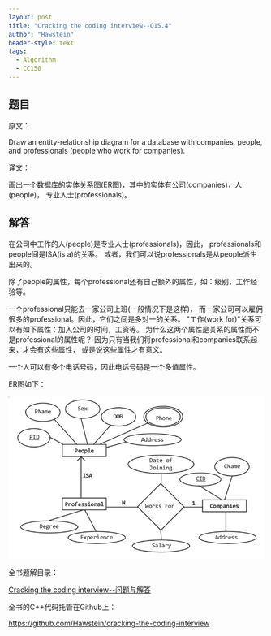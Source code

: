 ```yaml
---
layout: post
title: "Cracking the coding interview--Q15.4"
author: "Hawstein"
header-style: text
tags:
  - Algorithm
  - CC150
---
```


## 题目

原文：

Draw an entity-relationship diagram for a database with companies, 
people, and professionals (people who work for companies).

译文：

画出一个数据库的实体关系图(ER图)，其中的实体有公司(companies)，人(people)，
专业人士(professionals)。

## 解答

在公司中工作的人(people)是专业人士(professionals)，因此，
professionals和people间是ISA(is a)的关系。
或者，我们可以说professionals是从people派生出来的。

除了people的属性，每个professional还有自己额外的属性，如：级别，工作经验等。

一个professional只能去一家公司上班(一般情况下是这样)，
而一家公司可以雇佣很多的professional。因此，它们之间是多对一的关系。
"工作(work for)"关系可以有如下属性：加入公司的时间，工资等。
为什么这两个属性是关系的属性而不是professional的属性呢？
因为只有当我们将professional和companies联系起来，才会有这些属性，
或是说这些属性才有意义。

一个人可以有多个电话号码，因此电话号码是一个多值属性。

ER图如下：

<img src="/img/2013/2/16/ER.png" />


全书题解目录：

[Cracking the coding interview--问题与解答](/2013/03/14/ctci-solutions-contents/)

全书的C++代码托管在Github上：

<https://github.com/Hawstein/cracking-the-coding-interview>

